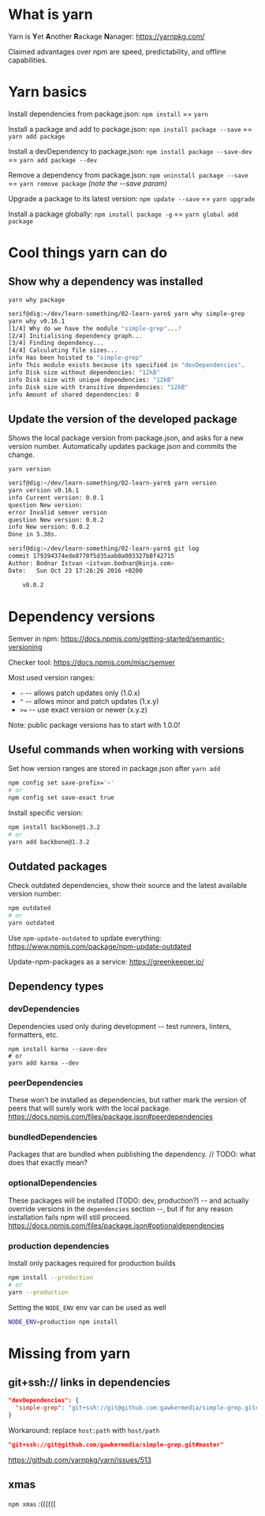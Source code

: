 # What is yarn
Yarn is **Y**et **A**nother **R**ackage **N**anager: https://yarnpkg.com/

Claimed advantages over npm are speed, predictability, and offline capabilities.

# Yarn basics
Install dependencies from package.json:
`npm install` == `yarn`

Install a package and add to package.json:
`npm install package --save` == `yarn add package`

Install a devDependency to package.json:
`npm install package --save-dev` == `yarn add package --dev`

Remove a dependency from package.json:
`npm uninstall package --save` == `yarn remove package` _(note the --save param)_

Upgrade a package to its latest version:
`npm update --save` == `yarn upgrade`

Install a package globally:
`npm install package -g` == `yarn global add package`

# Cool things yarn can do
## Show why a dependency was installed
`yarn why package`

```bash
serif@dig:~/dev/learn-something/02-learn-yarn$ yarn why simple-grep
yarn why v0.16.1
[1/4] Why do we have the module "simple-grep"...?
[2/4] Initialising dependency graph...
[3/4] Finding dependency...
[4/4] Calculating file sizes...
info Has been hoisted to "simple-grep"
info This module exists because its specified in "devDependencies".
info Disk size without dependencies: "12kB"
info Disk size with unique dependencies: "12kB"
info Disk size with transitive dependencies: "12kB"
info Amount of shared dependencies: 0
```

## Update the version of the developed package
Shows the local package version from package.json, and asks for a new version number. Automatically updates package.json and commits the change.

`yarn version`

```bash
serif@dig:~/dev/learn-something/02-learn-yarn$ yarn version
yarn version v0.16.1
info Current version: 0.0.1
question New version:
error Invalid semver version
question New version: 0.0.2
info New version: 0.0.2
Done in 5.38s.

serif@dig:~/dev/learn-something/02-learn-yarn$ git log
commit 179394374ede8770f5d35aab0a003327b8f42715
Author: Bodnar Istvan <istvan.bodnar@kinja.com>
Date:   Sun Oct 23 17:26:26 2016 +0200

    v0.0.2
```

# Dependency versions
Semver in npm:
https://docs.npmjs.com/getting-started/semantic-versioning

Checker tool:
https://docs.npmjs.com/misc/semver

Most used version ranges:
 - `~` -- allows patch updates only (1.0.x)
 - `^` -- allows minor and patch updates (1.x.y)
 - `>=` -- use exact version or newer (x.y.z)

Note: public package versions has to start with 1.0.0!

## Useful commands when working with versions
Set how version ranges are stored in package.json after `yarn add`
```bash
npm config set save-prefix='~'
# or
npm config set save-exact true
```

Install specific version:
```bash
npm install backbone@1.3.2
# or
yarn add backbone@1.3.2
```

## Outdated packages
Check outdated dependencies, show their source and the latest available version number:
```bash
npm outdated
# or
yarn outdated
```

Use `npm-update-outdated` to update everything:
https://www.npmjs.com/package/npm-update-outdated

Update-npm-packages as a service:
https://greenkeeper.io/

## Dependency types
### devDependencies
Dependencies used only during development -- test runners, linters, formatters, etc.
```
npm install karma --save-dev
# or
yarn add karma --dev
```

### peerDependencies
These won't be installed as dependencies, but rather mark the version of peers that will surely work with the local package.
https://docs.npmjs.com/files/package.json#peerdependencies

### bundledDependencies
Packages that are bundled when publishing the dependency.
// TODO: what does that exactly mean?

### optionalDependencies
These packages will be installed (TODO: dev, production?) -- and actually override versions in the `dependencies` section --, but if for any reason installation fails npm will still proceed.
https://docs.npmjs.com/files/package.json#optionaldependencies

### production dependencies
Install only packages required for production builds
```bash
npm install --production
# or
yarn --production
```

Setting the `NODE_ENV` env var can be used as well
```bash
NODE_ENV=production npm install
```

# Missing from yarn
## git+ssh:// links in dependencies
```json
"devDependencies": {
  "simple-grep": "git+ssh://git@github.com:gawkermedia/simple-grep.git#master"
}
```

Workaround: replace `host:path` with `host/path`
```json
"git+ssh://git@github.com/gawkermedia/simple-grep.git#master"
```
https://github.com/yarnpkg/yarn/issues/513

## xmas
`npm xmas`
:((((((

